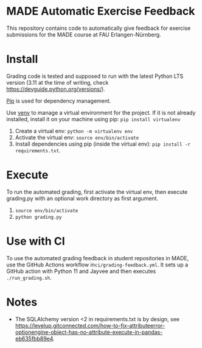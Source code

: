# MADE Automatic Exercise Feedback
This repository contains code to automatically give feedback for exercise submissions for the MADE course at FAU Erlangen-Nürnberg.

# Install
Grading code is tested and supposed to run with the latest Python LTS version (3.11 at the time of writing, check https://devguide.python.org/versions/).

[Pip](https://pypi.org/project/pip/) is used for dependency management.

Use [venv](https://docs.python.org/3/library/venv.html) to manage a virtual environment for the project. If it is not already installed, install it on your machine using pip: `pip install virtualenv`

1. Create a virtual env: `python -m virtualenv env`
2. Activate the virtual env: `source env/bin/activate`
3. Install dependencies using pip (inside the virtual env): `pip install -r requirements.txt`.

# Execute
To run the automated grading, first activate the virtual env, then execute grading.py with an optional work directory as first argument.

1. `source env/bin/activate`
2. `python grading.py`

# Use with CI
To use the automated grading feedback in student repositories in MADE, use the GitHub Actions workflow in`ci/grading-feedback.yml`. It sets up a GitHub action with Python 11 and Jayvee and then executes `./run_grading.sh`.

# Notes
- The SQLAlchemy version <2 in requirements.txt is by design, see https://levelup.gitconnected.com/how-to-fix-attributeerror-optionengine-object-has-no-attribute-execute-in-pandas-eb635fbb89e4.
